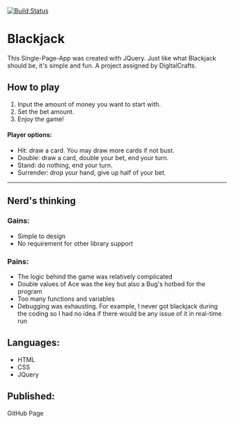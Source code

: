 [![Build Status](https://travis-ci.org/ziqingW/blackjack2.png)](https://travis-ci.org/ziqingW/blackjack2)
# Blackjack
This Single-Page-App was created with JQuery. Just like what Blackjack should be, it's simple and fun.
A project assigned by DigitalCrafts.

## How to play
1. Input the amount of money you want to start with.
2. Set the bet amount.
3. Enjoy the game!

#### Player options:
- Hit: draw a card. You may draw more cards if not bust.
- Double: draw a card, double your bet, end your turn.
- Stand: do nothing, end your turn.
- Surrender: drop your hand, give up half of your bet.

___
## Nerd's thinking
### Gains:
- Simple to design
- No requirement for other library support

### Pains:
- The logic behind the game was relatively complicated
- Double values of Ace was the key but also a Bug's hotbed for the program
- Too many functions and variables
- Debugging was exhausting. For example, I never got blackjack during the coding so I had no idea if there would be any issue of it in real-time run

## Languages:
- HTML
- CSS
- JQuery

## Published:
GitHub Page
